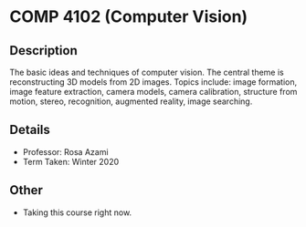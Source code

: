 # COMP 4102 (Computer Vision)

## Description 
The basic ideas and techniques of computer vision. The central theme is reconstructing 3D models from 2D images. Topics include: image formation, image feature extraction, camera models, camera calibration, structure from motion, stereo, recognition, augmented reality, image searching.

## Details
* Professor: Rosa Azami
* Term Taken: Winter 2020

## Other
* Taking this course right now.